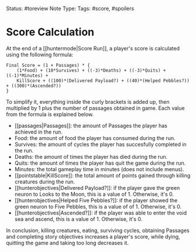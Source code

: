 Status: #toreview
Note Type: 
Tags: #score, #spoilers
# Score Calculation 
At the end of a [[huntermode|Score Run]], a player's score is calculated using the following formula:

```
Final Score = (1 + Passages) * {  
    (1*Food) + (10*Survives) + ((-3)*Deaths) + ((-3)*Quits) + ((-1)*Minutes) + 
    KillScore + ((100)*(Delivered Payload?) + ((40)*(Helped Pebbles?)) + ((300)*(Ascended?))
}
```

To simplify it, everything inside the curly brackets is added up, then multiplied by 1 plus the number of passages obtained in game. Each value from the formula is explained below.

- [[passages|Passages]]: the amount of Passages the player has achieved in the run.
- Food: the amount of food the player has consumed during the run.
- Survives: the amount of cycles the player has succesfully completed in the run.
- Deaths: the amount of times the player has died during the run.
- Quits: the amount of times the player has quit the game during the run.
- Minutes: the total gameplay time in minutes (does not include menus).
- [[pointstable|KillScore]]: the total amount of points gained through killing creatures during the run.
- [[hunterobjectives|Delivered Payload?]]: if the player gave the green neuron to Looks to the Moon, this is a value of 1. Otherwise, it's 0.
- [[hunterobjectives|Helped Five Pebbles?]]: if the player showed the green neuron to Five Pebbles, this is a value of of 1. Otherwise, it's 0.
- [[hunterobjectives|Ascended?]]: if the player was able to enter the void sea and ascend, this is a value of 1. Otherwise, it's 0.

In conclusion, killing creatures, eating, surviving cycles, obtaining Passages and completing story objectives increases a player's score, while dying, quitting the game and taking too long decreases it. 